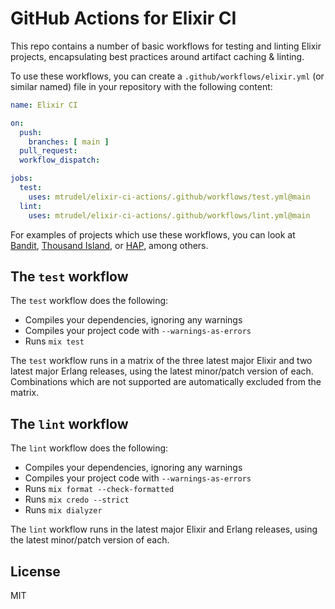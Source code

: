 # GitHub Actions for Elixir CI

This repo contains a number of basic workflows for testing and linting Elixir
projects, encapsulating best practices around artifact caching & linting. 

To use these workflows, you can create a `.github/workflows/elixir.yml` (or similar named)
file in your repository with the following content:

```yaml
name: Elixir CI

on:
  push:
    branches: [ main ]
  pull_request:
  workflow_dispatch:

jobs:
  test:
    uses: mtrudel/elixir-ci-actions/.github/workflows/test.yml@main
  lint:
    uses: mtrudel/elixir-ci-actions/.github/workflows/lint.yml@main
```

For examples of projects which use these workflows, you can look at
[Bandit](https://github.com/mtrudel/bandit), [Thousand
Island](https://github.com/mtrudel/thousand_island), or
[HAP](https://github.com/mtrudel/hap), among others.

## The `test` workflow

The `test` workflow does the following:
  * Compiles your dependencies, ignoring any warnings
  * Compiles your project code with `--warnings-as-errors`
  * Runs `mix test`

The `test` workflow runs in a matrix of the three latest major Elixir and two
latest major Erlang releases, using the latest minor/patch version of each.
Combinations which are not supported are automatically excluded from the matrix.

## The `lint` workflow

The `lint` workflow does the following:
  * Compiles your dependencies, ignoring any warnings
  * Compiles your project code with `--warnings-as-errors`
  * Runs `mix format --check-formatted`
  * Runs `mix credo --strict`
  * Runs `mix dialyzer`

The `lint` workflow runs in the latest major Elixir and Erlang
releases, using the latest minor/patch version of each. 

## License

MIT
